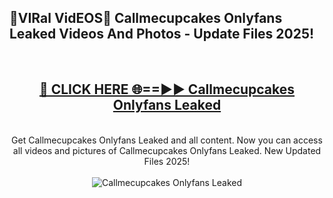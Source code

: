 <h2>🔴VIRal VidEOS🔴 Callmecupcakes Onlyfans Leaked Videos And Photos - Update Files 2025!</h2>
<br>
<div align="center">
<h2><a href="https://virallinks.top/odZfE0" rel="nofollow">🔴 CLICK HERE 🌐==►► Callmecupcakes Onlyfans Leaked</a></h2>
<br>
Get Callmecupcakes Onlyfans Leaked and all content. Now you can access all videos and pictures of Callmecupcakes Onlyfans Leaked. New Updated Files 2025!
<br>
<br>
<a href="https://virallinks.top/odZfE0" rel="nofollow" data-target="animated-image.originalLink"><img src="https://i.imgur.com/dJHk4Zq.gif)" alt="Callmecupcakes Onlyfans Leaked" style="max-width: 100%; display: inline-block;" data-target="animated-image.originalImage"></a>
</div>
<br>
